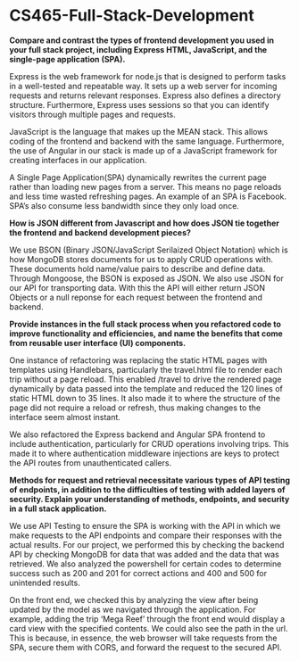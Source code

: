 # CS465-Full-Stack-Development

<b>Compare and contrast the types of frontend development you used in your full stack project, including Express HTML, JavaScript, and the single-page application (SPA).</b>

<p>Express is the web framework for node.js that is designed to perform tasks in a well-tested and repeatable way. It sets up a web server for incoming requests and returns relevant responses.
Express also defines a directory structure. Furthermore, Express uses sessions so that you can identify visitors through multiple pages and requests.</p>

<p>JavaScript is the language that makes up the MEAN stack. This allows coding of the frontend and backend with the same language. Furthermore, the use of Angular in our stack is made up of a JavaScript framework for creating interfaces in our application.</p>

<p>A Single Page Application(SPA) dynamically rewrites the current page rather than loading new pages from a server. This means no page reloads and less time wasted refreshing pages. An example of an SPA is Facebook. SPA’s also consume less bandwidth since they only load once.</p>

<b>How is JSON different from Javascript and how does JSON tie together the frontend and backend development pieces?</b>

<p>We use BSON (Binary JSON/JavaScript Serilaized Object Notation) which is how MongoDB stores documents for us to apply CRUD operations with. These documents hold name/value pairs to describe and define data. Through Mongoose, the BSON is exposed as JSON. We also use JSON for our API for transporting data. With this the API will either return JSON Objects or a null reponse for each request between the frontend and backend. </p>

<b>Provide instances in the full stack process when you refactored code to improve functionality and efficiencies, and name the benefits that come from reusable user interface (UI) components.</b>

<p>One instance of refactoring was replacing the static HTML pages with templates using Handlebars, particularly the travel.html file to render each trip without a page reload. This enabled /travel to drive the rendered page dynamically by data passed into the template and reduced the 120 lines of static HTML down to 35 lines. It also made it to where the structure of the page did not require a reload or refresh, thus making changes to the interface seem almost instant.  </p>

<p>We also refactored the Express backend and Angular SPA frontend to include authentication, particularly for CRUD operations involving trips. This made it to where authentication middleware injections are keys to protect the API routes from unauthenticated callers. </p>

<p></p>

<b>Methods for request and retrieval necessitate various types of API testing of endpoints, in addition to the difficulties of testing with added layers of security. Explain your understanding of methods, endpoints, and security in a full stack application.</b>

<p>We use API Testing to ensure the SPA is working with the API in which we make requests to the API endpoints and compare their responses with the actual results. For our project, we performed this by checking the backend API by checking MongoDB for data that was added and the data that was retrieved. We also analyzed the powershell for certain codes to determine success such as 200 and 201 for correct actions and 400 and 500 for unintended results.</p> 

<p>On the front end, we checked this by analyzing the view after being updated by the model as we navigated through the application. For example, adding the trip ‘Mega Reef’ through the front end would display a card view with the specified contents. We could also see the path in the url. This is because, in essence, the web browser will take requests from the SPA, secure them with CORS, and forward the request to the secured API.</p>
